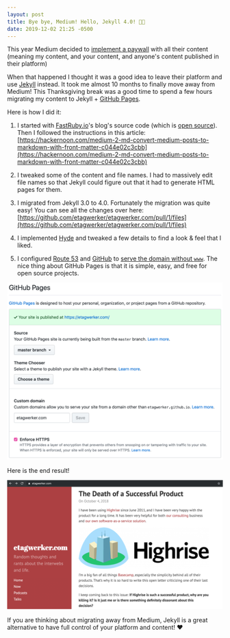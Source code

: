 ```yaml
---
layout: post
title: Bye bye, Medium! Hello, Jekyll 4.0! 👋🏼
date: 2019-12-02 21:25 -0500
---
```


This year Medium decided to [implement a paywall](https://techcrunch.com/2019/02/27/medium-twitter-paywall/)
with all their content (meaning my content, and your content, and anyone's content
published in their platform)

When that happened I thought it was a good idea to leave their platform and use
[Jekyll](https://jekyllrb.com/) instead. It took me almost 10 months to finally
move away from Medium! This Thanksgiving break was a good time to spend a few
hours migrating my content to Jekyll + [GitHub Pages](https://pages.github.com/).

Here is how I did it:

<!--more-->

1. I started with [FastRuby.io](https://fastruby.io)'s blog's source code (which is
[open source](https://github.com/fastruby/blog)). Then I followed the instructions
in this article: [https://hackernoon.com/medium-2-md-convert-medium-posts-to-markdown-with-front-matter-c044e02c3cbb](https://hackernoon.com/medium-2-md-convert-medium-posts-to-markdown-with-front-matter-c044e02c3cbb)

2. I tweaked some of the content and file names. I had to massively edit file
names so that Jekyll could figure out that it had to generate HTML pages for
them.

3. I migrated from Jekyll 3.0 to 4.0. Fortunately the migration was quite easy!
You can see all the changes over here: [https://github.com/etagwerker/etagwerker.com/pull/1/files](https://github.com/etagwerker/etagwerker.com/pull/1/files)

4. I implemented [Hyde](https://github.com/poole/hyde) and tweaked a few details
to find a look & feel that I liked.

5. I configured [Route 53](https://aws.amazon.com/route53/) and [GitHub](https://github.com)
to [serve the domain without `www`](https://help.github.com/en/github/working-with-github-pages/about-custom-domains-and-github-pages#using-an-apex-domain-for-your-github-pages-site). The nice thing
about GitHub Pages is that it is simple, easy, and free for open source projects.

<p class="centered">
<img src="/assets/images/github-pages-configuration-dns.png" alt="GitHub's Pages DNS Settings">
</p>

Here is the end result!

<p class="centered">
<img src="/assets/images/jekyll-end-result.png" alt="Screenshot of etagwerker.com using Jekyll + Hyde (Poole)" class="">
</p>

If you are thinking about migrating away from Medium, Jekyll is a great
alternative to have full control of your platform and content! ❤️
